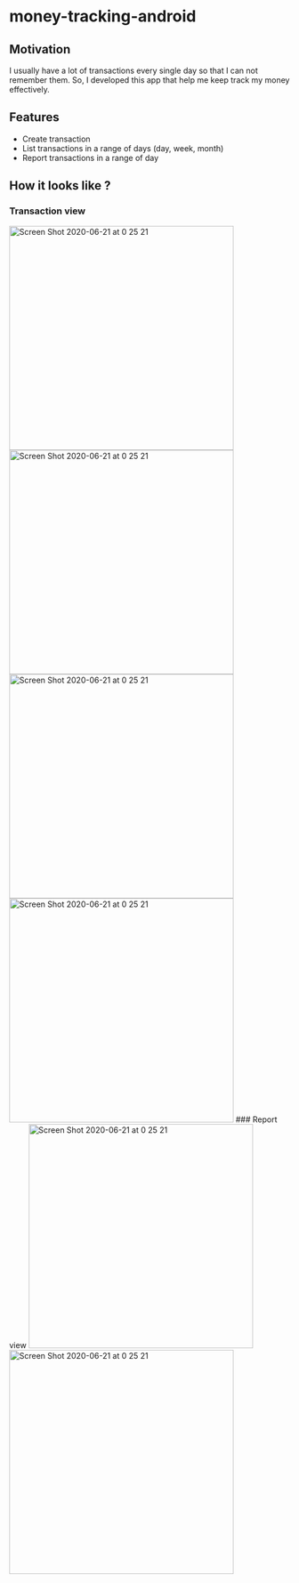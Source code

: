 # money-tracking-android
## Motivation
I usually have a lot of transactions every single day so that I can not remember them. So, I developed this app that help me keep track my money effectively.

## Features
- Create transaction
- List transactions in a range of days (day, week, month)
- Report transactions in a range of day


## How it looks like ? 

### Transaction view
<img width="403" alt="Screen Shot 2020-06-21 at 0 25 21" src="https://user-images.githubusercontent.com/38607460/92408597-2fdb1080-f168-11ea-8582-6adf8d508d0b.png">
<img width="403" alt="Screen Shot 2020-06-21 at 0 25 21" src="https://user-images.githubusercontent.com/38607460/92408607-36698800-f168-11ea-957f-817ce5a72b98.png">
<img width="403" alt="Screen Shot 2020-06-21 at 0 25 21" src="https://user-images.githubusercontent.com/38607460/92408600-31a4d400-f168-11ea-8c64-4ef78f629948.png">
<img width="403" alt="Screen Shot 2020-06-21 at 0 25 21" src="https://user-images.githubusercontent.com/38607460/92408603-32d60100-f168-11ea-86f2-3508a7d21da8.png">
### Report view
<img width="403" alt="Screen Shot 2020-06-21 at 0 25 21" src="https://user-images.githubusercontent.com/38607460/92408609-37021e80-f168-11ea-9be7-9938a13cbb0a.png">
<img width="403" alt="Screen Shot 2020-06-21 at 0 25 21" src="https://user-images.githubusercontent.com/38607460/92408610-38334b80-f168-11ea-9b67-c1eaddc0542d.png">
